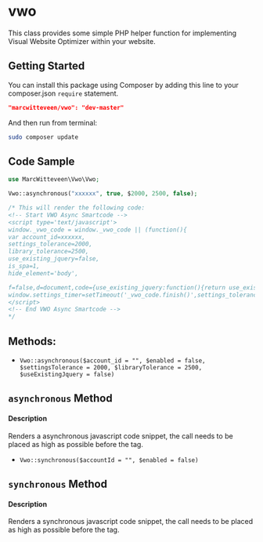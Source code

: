 # vwo
This class provides some simple PHP helper function for implementing Visual Website Optimizer within your website.

## Getting Started
You can install this package using Composer by adding this line to your composer.json ```require``` statement.
```json
"marcwitteveen/vwo": "dev-master"
```

And then run from terminal:
```Bash
sudo composer update
```

## Code Sample
```php
use MarcWitteveen\Vwo\Vwo;

Vwo::asynchronous("xxxxxx", true, $2000, 2500, false);

/* This will render the following code:
<!-- Start VWO Async Smartcode -->
<script type='text/javascript'>
window._vwo_code = window._vwo_code || (function(){
var account_id=xxxxxx,
settings_tolerance=2000,
library_tolerance=2500,
use_existing_jquery=false,
is_spa=1,
hide_element='body',

f=false,d=document,code={use_existing_jquery:function(){return use_existing_jquery;},library_tolerance:function(){return library_tolerance;},finish:function(){if(!f){f=true;var a=d.getElementById('_vis_opt_path_hides');if(a)a.parentNode.removeChild(a);}},finished:function(){return f;},load:function(a){var b=d.createElement('script');b.src=a;b.type='text/javascript';b.innerText;b.onerror=function(){_vwo_code.finish();};d.getElementsByTagName('head')[0].appendChild(b);},init:function(){
window.settings_timer=setTimeout('_vwo_code.finish()',settings_tolerance);var a=d.createElement('style'),b=hide_element?hide_element+'{opacity:0 !important;filter:alpha(opacity=0) !important;background:none !important;}':'',h=d.getElementsByTagName('head')[0];a.setAttribute('id','_vis_opt_path_hides');a.setAttribute('type','text/css');if(a.styleSheet)a.styleSheet.cssText=b;else a.appendChild(d.createTextNode(b));h.appendChild(a);this.load('https://dev.visualwebsiteoptimizer.com/j.php?a='+account_id+'&u='+encodeURIComponent(d.URL)+'&f='+(+is_spa)+'&r='+Math.random());return settings_timer; }};window._vwo_settings_timer = code.init(); return code; }());
</script>
<!-- End VWO Async Smartcode -->
*/
```

## Methods:

- ```Vwo::asynchronous($account_id = "", $enabled = false, $settingsTolerance = 2000, $libraryTolerance = 2500, $useExistingJquery = false)```
## ```asynchronous``` Method

#### Description
Renders a asynchronous javascript code snippet, the call needs to be placed as high as possible before the </head> tag.

- ```Vwo::synchronous($accountId = "", $enabled = false)```
## ```synchronous``` Method

#### Description
Renders a synchronous javascript code snippet, the call needs to be placed as high as possible before the </head> tag.